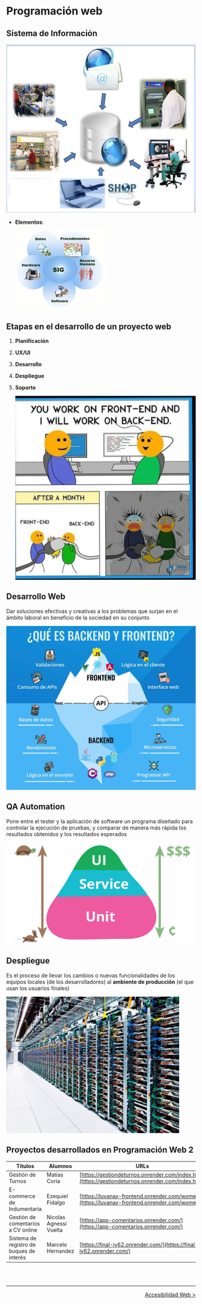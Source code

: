 # Programación web

## Sistema de Información

![SI](../img/bd-si.png)

* **Elementos**:

  ![Elementos](../img/elementos-si.jpg)

## Etapas en el desarrollo de un proyecto web

1. **Planificación**
1. **UX/UI**
1. **Desarrollo**
1. **Despliegue**
1. **Soporte**

    ![Meme](../img/meme.jpg)

## Desarrollo Web

Dar soluciones efectivas y creativas a los problemas que surjan en el ámbito laboral en beneficio de la sociedad en su conjunto

![Iceberg](../img/iceberg.jpeg)

## QA Automation

Pone entre el tester y la aplicación de software un programa diseñado para controlar la ejecución de pruebas, y comparar de manera más rápida los resultados obtenidos y los resultados esperados

![Pirámide](../img/piramide_qa1.png)

## Despliegue

Es el proceso de llevar los cambios o nuevas funcionalidades de los equipos locales (de los desarrolladores) al **ambiente de producción** (el que usan los usuarios finales)

![Servers](../img/servers-google.jpeg)

## Proyectos desarrollados en Programación Web 2

| Títulos | Alumnos | URLs |
| -- | -- | -- |
| Gestión de Turnos | Matias Coria | [https://gestiondeturnos.onrender.com/index.html](https://gestiondeturnos.onrender.com/index.html) |
| E-commerce de Indumentaria | Ezequiel Fidalgo | [https://luvanay-frontend.onrender.com/womens](https://luvanay-frontend.onrender.com/womens) |
| Gestión de comentarios a CV online | Nicolas Agnessi Vuelta | [https://app-comentarios.onrender.com/](https://app-comentarios.onrender.com/) |
| Sistema de registro de buques de interés | Marcelo Hernandez | [https://final-iy62.onrender.com/](https://final-iy62.onrender.com/) |

<br>
<br>

---

<div align="right">
 <a href="a11y.md">Accesibilidad Web ></a>
</div>
